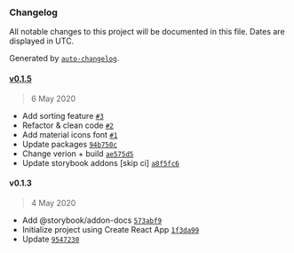 ### Changelog

All notable changes to this project will be documented in this file. Dates are displayed in UTC.

Generated by [`auto-changelog`](https://github.com/CookPete/auto-changelog).

#### [v0.1.5](https://github.com/phamtung1/react-nice-table/compare/v0.1.3...v0.1.5)

> 6 May 2020

- Add sorting feature [`#3`](https://github.com/phamtung1/react-nice-table/pull/3)
- Refactor & clean code [`#2`](https://github.com/phamtung1/react-nice-table/pull/2)
- Add material icons font [`#1`](https://github.com/phamtung1/react-nice-table/pull/1)
- Update packages [`94b750c`](https://github.com/phamtung1/react-nice-table/commit/94b750c4d89dd20d7fbd28940272c88c112aa496)
- Change verion + build [`ae575d5`](https://github.com/phamtung1/react-nice-table/commit/ae575d568e4d36195bc3a4a75a9987363ffff58b)
- Update storybook addons [skip ci] [`a8f5fc6`](https://github.com/phamtung1/react-nice-table/commit/a8f5fc68a0668e725f51d825e59ffddb923f93e8)

#### v0.1.3

> 4 May 2020

- Add @storybook/addon-docs [`573abf9`](https://github.com/phamtung1/react-nice-table/commit/573abf98d0553ac71c4eae8dc811ae903b46ff5d)
- Initialize project using Create React App [`1f3da99`](https://github.com/phamtung1/react-nice-table/commit/1f3da99137e87799848edee507b12f48957762de)
- Update [`9547230`](https://github.com/phamtung1/react-nice-table/commit/9547230cd6216f4f677ee1f027e180eb566f7d68)
